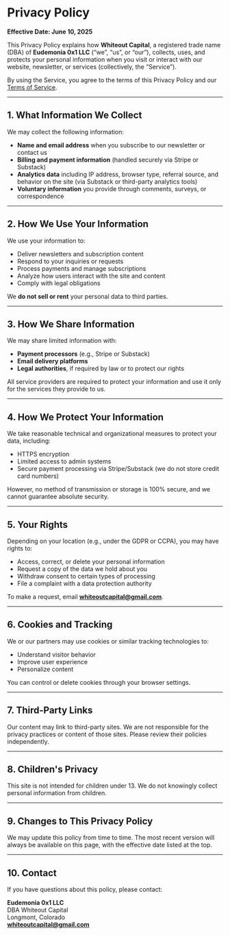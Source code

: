 # Privacy Policy

**Effective Date: June 10, 2025**

This Privacy Policy explains how **Whiteout Capital**, a registered trade name (DBA) of **Eudemonia 0x1 LLC** (“we”, “us”, or “our”), collects, uses, and protects your personal information when you visit or interact with our website, newsletter, or services (collectively, the “Service”).

By using the Service, you agree to the terms of this Privacy Policy and our [Terms of Service](https://whiteoutcapital.com/terms-of-service).

---

## 1. What Information We Collect

We may collect the following information:

- **Name and email address** when you subscribe to our newsletter or contact us  
- **Billing and payment information** (handled securely via Stripe or Substack)  
- **Analytics data** including IP address, browser type, referral source, and behavior on the site (via Substack or third-party analytics tools)  
- **Voluntary information** you provide through comments, surveys, or correspondence

---

## 2. How We Use Your Information

We use your information to:

- Deliver newsletters and subscription content  
- Respond to your inquiries or requests  
- Process payments and manage subscriptions  
- Analyze how users interact with the site and content  
- Comply with legal obligations

We **do not sell or rent** your personal data to third parties.

---

## 3. How We Share Information

We may share limited information with:

- **Payment processors** (e.g., Stripe or Substack)  
- **Email delivery platforms**  
- **Legal authorities**, if required by law or to protect our rights

All service providers are required to protect your information and use it only for the services they provide to us.

---

## 4. How We Protect Your Information

We take reasonable technical and organizational measures to protect your data, including:

- HTTPS encryption  
- Limited access to admin systems  
- Secure payment processing via Stripe/Substack (we do not store credit card numbers)

However, no method of transmission or storage is 100% secure, and we cannot guarantee absolute security.

---

## 5. Your Rights

Depending on your location (e.g., under the GDPR or CCPA), you may have rights to:

- Access, correct, or delete your personal information  
- Request a copy of the data we hold about you  
- Withdraw consent to certain types of processing  
- File a complaint with a data protection authority

To make a request, email **whiteoutcapital@gmail.com**.

---

## 6. Cookies and Tracking

We or our partners may use cookies or similar tracking technologies to:

- Understand visitor behavior  
- Improve user experience  
- Personalize content

You can control or delete cookies through your browser settings.

---

## 7. Third-Party Links

Our content may link to third-party sites. We are not responsible for the privacy practices or content of those sites. Please review their policies independently.

---

## 8. Children's Privacy

This site is not intended for children under 13. We do not knowingly collect personal information from children.

---

## 9. Changes to This Privacy Policy

We may update this policy from time to time. The most recent version will always be available on this page, with the effective date listed at the top.

---

## 10. Contact

If you have questions about this policy, please contact:

**Eudemonia 0x1 LLC**  
DBA Whiteout Capital  
Longmont, Colorado  
**whiteoutcapital@gmail.com**
